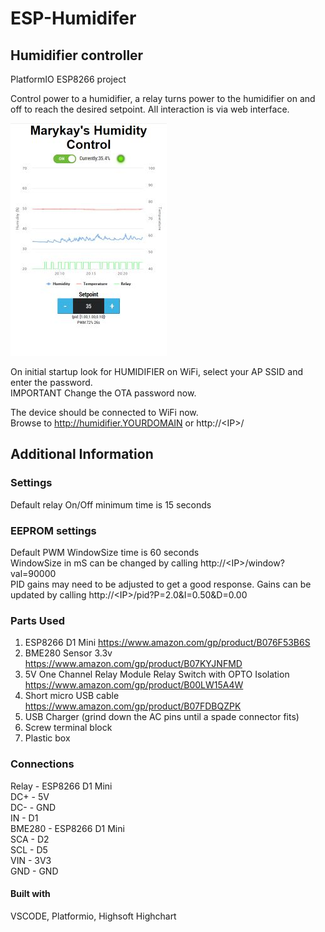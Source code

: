 # ESP-Humidifer

## Humidifier controller
PlatformIO ESP8266 project  

Control power to a humidifier, a relay turns power to the humidifier on and off to reach the desired setpoint. All interaction is via web interface.

![screenshot](/screenshot.jpg "screenshot")

On initial startup look for HUMIDIFIER on WiFi, select your AP SSID and enter the password.  
IMPORTANT Change the OTA password now.

The device should be connected to WiFi now.  
Browse to http://humidifier.YOURDOMAIN or http://\<IP\>/

## Additional Information
### Settings 
Default relay On/Off minimum time is 15 seconds  

### EEPROM settings
Default PWM WindowSize time is 60 seconds  
WindowSize in mS can be changed by calling http://\<IP\>/window?val=90000  
PID gains may need to be adjusted to get a good response.
Gains can be updated by calling http://\<IP\>/pid?P=2.0&I=0.50&D=0.00  

### Parts Used
 1. ESP8266 D1 Mini https://www.amazon.com/gp/product/B076F53B6S
 1. BME280 Sensor 3.3v https://www.amazon.com/gp/product/B07KYJNFMD
 1. 5V One Channel Relay Module Relay Switch with OPTO Isolation https://www.amazon.com/gp/product/B00LW15A4W
 1. Short micro USB cable https://www.amazon.com/gp/product/B07FDBQZPK
 1. USB Charger (grind down the AC pins until a spade connector fits)
 1. Screw terminal block
 1. Plastic box
 
### Connections
Relay - ESP8266 D1 Mini  
   DC+ -  5V  
   DC- -  GND  
   IN  -  D1  
BME280 - ESP8266 D1 Mini  
    SCA -  D2  
    SCL -  D5  
    VIN -  3V3  
    GND -  GND  


#### Built with
VSCODE, Platformio, Highsoft Highchart


